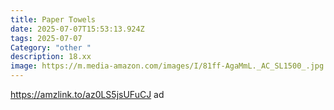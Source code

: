 ```yaml
---
title: Paper Towels
date: 2025-07-07T15:53:13.924Z
tags: 2025-07-07
Category: "other "
description: 18.xx
image: https://m.media-amazon.com/images/I/81ff-AgaMmL._AC_SL1500_.jpg
---
```

https://amzlink.to/az0LS5jsUFuCJ ad